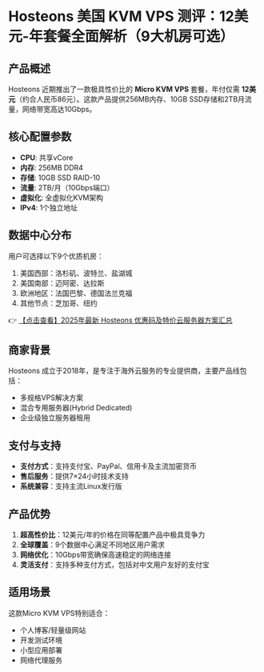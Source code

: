 # Hosteons 美国 KVM VPS 测评：12美元-年套餐全面解析（9大机房可选）

## 产品概述
Hosteons 近期推出了一款极具性价比的 **Micro KVM VPS** 套餐，年付仅需 **12美元**（约合人民币86元）。这款产品提供256MB内存、10GB SSD存储和2TB月流量，网络带宽高达10Gbps。

## 核心配置参数
- **CPU**: 共享vCore
- **内存**: 256MB DDR4
- **存储**: 10GB SSD RAID-10
- **流量**: 2TB/月（10Gbps端口）
- **虚拟化**: 全虚拟化KVM架构
- **IPv4**: 1个独立地址

## 数据中心分布
用户可选择以下9个优质机房：
1. 美国西部：洛杉矶、波特兰、盐湖城
2. 美国南部：迈阿密、达拉斯
3. 欧洲地区：法国巴黎、德国法兰克福
4. 其他节点：芝加哥、纽约

👉 [【点击查看】2025年最新 Hosteons 优惠码及特价云服务器方案汇总](https://bit.ly/hosteons)

## 商家背景
Hosteons 成立于2018年，是专注于海外云服务的专业提供商，主要产品线包括：
- 多规格VPS解决方案
- 混合专用服务器(Hybrid Dedicated)
- 企业级独立服务器租用

## 支付与支持
- **支付方式**：支持支付宝、PayPal、信用卡及主流加密货币
- **售后服务**：提供7×24小时技术支持
- **系统兼容**：支持主流Linux发行版

## 产品优势
1. **超高性价比**：12美元/年的价格在同等配置产品中极具竞争力
2. **全球覆盖**：9个数据中心满足不同地区用户需求
3. **网络优化**：10Gbps带宽确保高速稳定的网络连接
4. **灵活支付**：支持多种支付方式，包括对中文用户友好的支付宝

## 适用场景
这款Micro KVM VPS特别适合：
- 个人博客/轻量级网站
- 开发测试环境
- 小型应用部署
- 网络代理服务